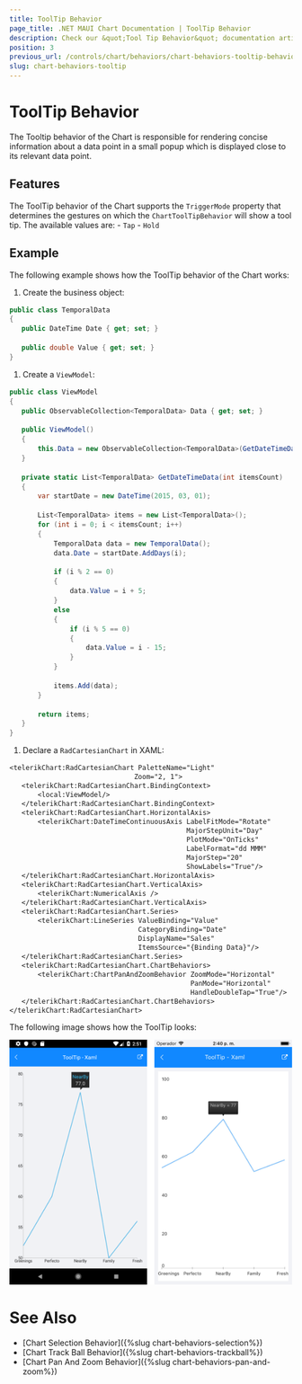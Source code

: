 ```yaml
---
title: ToolTip Behavior
page_title: .NET MAUI Chart Documentation | ToolTip Behavior
description: Check our &quot;Tool Tip Behavior&quot; documentation article for Telerik Chart for .NET MAUI
position: 3
previous_url: /controls/chart/behaviors/chart-behaviors-tooltip-behavior
slug: chart-behaviors-tooltip
---
```


# ToolTip Behavior

The Tooltip behavior of the Chart is responsible for rendering concise information about a data point in a small popup which is displayed close to its relevant data point.

## Features

The ToolTip behavior of the Chart supports the `TriggerMode` property that determines the gestures on which the `ChartToolTipBehavior` will show a tool tip. The available values are:
	- `Tap`
	- `Hold`

## Example

The following example shows how the ToolTip behavior of the Chart works:

1. Create the business object:

 ```C#
public class TemporalData
{
    public DateTime Date { get; set; }

    public double Value { get; set; }
}
 ```

1. Create a `ViewModel`:

 ```C#
public class ViewModel
{
    public ObservableCollection<TemporalData> Data { get; set; }

    public ViewModel()
    {
        this.Data = new ObservableCollection<TemporalData>(GetDateTimeData(200));
    }

    private static List<TemporalData> GetDateTimeData(int itemsCount)
    {
        var startDate = new DateTime(2015, 03, 01);

        List<TemporalData> items = new List<TemporalData>();
        for (int i = 0; i < itemsCount; i++)
        {
            TemporalData data = new TemporalData();
            data.Date = startDate.AddDays(i);

            if (i % 2 == 0)
            {
                data.Value = i + 5;
            }
            else
            {
                if (i % 5 == 0)
                {
                    data.Value = i - 15;
                }
            }

            items.Add(data);
        }

        return items;
    }
}
 ```

1. Declare a `RadCartesianChart` in XAML:

 ```XAML
<telerikChart:RadCartesianChart PaletteName="Light"
                                Zoom="2, 1">
    <telerikChart:RadCartesianChart.BindingContext>
        <local:ViewModel/>
    </telerikChart:RadCartesianChart.BindingContext>
    <telerikChart:RadCartesianChart.HorizontalAxis>
        <telerikChart:DateTimeContinuousAxis LabelFitMode="Rotate"
                                             MajorStepUnit="Day"
                                             PlotMode="OnTicks"
                                             LabelFormat="dd MMM"
                                             MajorStep="20"
                                             ShowLabels="True"/>
    </telerikChart:RadCartesianChart.HorizontalAxis>
    <telerikChart:RadCartesianChart.VerticalAxis>
        <telerikChart:NumericalAxis />
    </telerikChart:RadCartesianChart.VerticalAxis>
    <telerikChart:RadCartesianChart.Series>
        <telerikChart:LineSeries ValueBinding="Value"
                                 CategoryBinding="Date"
                                 DisplayName="Sales"
                                 ItemsSource="{Binding Data}"/>
    </telerikChart:RadCartesianChart.Series>
    <telerikChart:RadCartesianChart.ChartBehaviors>
        <telerikChart:ChartPanAndZoomBehavior ZoomMode="Horizontal"
                                              PanMode="Horizontal"
                                              HandleDoubleTap="True"/>
    </telerikChart:RadCartesianChart.ChartBehaviors>
</telerikChart:RadCartesianChart>
 ```

The following image shows how the ToolTip looks:

![Chart Tooltip Behavior](images/chart-behaviors-tooltip.png)

# See Also

- [Chart Selection Behavior]({%slug chart-behaviors-selection%})
- [Chart Track Ball Behavior]({%slug chart-behaviors-trackball%})
- [Chart Pan And Zoom Behavior]({%slug chart-behaviors-pan-and-zoom%})
